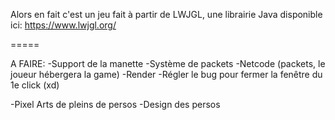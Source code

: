 Alors en fait c'est un jeu fait à partir de LWJGL, une librairie Java disponible ici: https://www.lwjgl.org/


=====

A FAIRE:
-Support de la manette
-Système de packets
-Netcode (packets, le joueur hébergera la game)
-Render
-Régler le bug pour fermer la fenêtre du 1e click (xd)

-Pixel Arts de pleins de persos
-Design des persos
